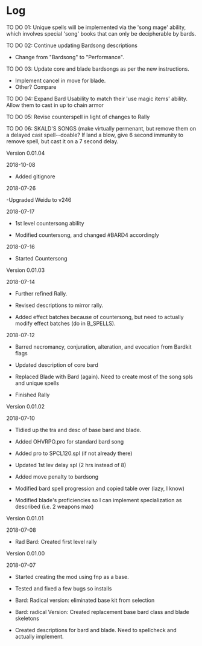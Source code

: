 # Log

TO DO 01: Unique spells will be implemented via the 'song mage' ability, which involves special 'song' books that can only be decipherable by bards. 

TO DO 02: Continue updating Bardsong descriptions

   - Change from "Bardsong" to "Performance".

TO DO 03: Update core and blade bardsongs as per the new instructions.  
   - Implement  cancel in move for blade.
   - Other? Compare
   
TO DO 04: Expand Bard Usability to match their 'use magic items' ability.  Allow them to cast in up to chain armor

TO DO 05: Revise counterspell in light of changes to Rally

TO DO 06: SKALD'S SONGS (make virtually permenant, but remove them on a delayed cast spell--doable?  If land a blow, give 6 second immunity to remove spell, but cast it on a 7 second delay. 

Version 0.01.04

2018-10-08

- Added gitignore

2018-07-26

-Upgraded Weidu to v246

2018-07-17

- 1st level countersong ability

- Modified countersong, and changed #BARD4 accordingly

2018-07-16

- Started Countersong

Version 0.01.03

2018-07-14

- Further refined Rally.

- Revised descriptions to mirror rally.

- Added effect batches because of countersong, but need to actually modify effect batches (do in B_SPELLS).

2018-07-12

- Barred necromancy, conjuration, alteration, and evocation from Bardkit flags

- Updated description of core bard

- Replaced Blade with Bard (again).  Need to create most of the song spls and unique spells

- Finished Rally

Version 0.01.02

2018-07-10

- Tidied up the tra and desc of base bard and blade.

- Added OHVRPO.pro for standard bard song

- Added pro to SPCL120.spl (if not already there)

- Updated 1st lev delay spl (2 hrs instead of 8)

- Added move penalty to bardsong

- Modified bard spell progression and copied table over (lazy, I know)

- Modified blade's proficiencies so I can implement specialization as described (i.e. 2 weapons max)

Version 0.01.01

2018-07-08

- Rad Bard: Created first level rally

Version 0.01.00

2018-07-07

- Started creating the mod using fnp as a base.

- Tested and fixed a few bugs so installs

- Bard: Radical version: eliminated base kit from selection

- Bard: radical Version: Created replacement base bard class and blade skeletons

- Created descriptions for bard and blade.  Need to spellcheck and actually implement.
